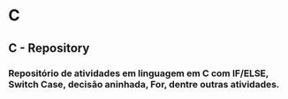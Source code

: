 # C

## C - Repository

### Repositório de atividades em linguagem em C com IF/ELSE, Switch Case, decisão aninhada, For, dentre outras atividades.
